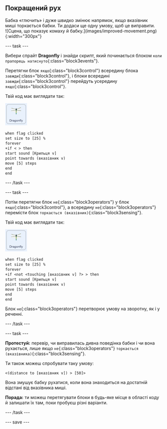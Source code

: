 ## Покращений рух

<div style="display: flex; flex-wrap: wrap">
<div style="flex-basis: 200px; flex-grow: 1; margin-right: 15px;">
Бабка «глючить» і дуже швидко змінює напрямок, якщо вказівник миші торкається бабки. Ти додаси ще одну умову, щоб це виправити.
</div>
<div>
![Сцена, що показує комаху й бабку.](images/improved-movement.png){:width="300px"}
</div>
</div>

--- task ---

Вибери спрайт **Dragonfly** і знайди скрипт, який починається блоком `коли прапорець натиснуто`{:class="block3events"}.

Перетягни блок `якщо`{:class="block3control"} всередину блока `завжди`{:class="block3control"}, і блоки всередині `завжди`{:class="block3control"} перейдуть усередину `якщо`{:class="block3control"}.

Твій код має виглядати так:

![](images/dragonfly-icon.png)

```blocks3
when flag clicked
set size to [25] %
forever
+if < > then
start sound [Крильця v]
point towards (вказівник v)
move [5] steps
end
end
```
--- /task ---

--- task ---

Потім перетягни блок `не`{:class="block3operators"} у блок `якщо`{:class="block3control"}, а всередину `не`{:class="block3operators"} перемісти блок `торкається (вказівник)`{:class="block3sensing"}.

Твій код має виглядати так:

![](images/dragonfly-icon.png)

```blocks3
when flag clicked
set size to [25] %
forever
+if <not <touching [вказівник v] ?> > then
start sound [Крильця v]
point towards (вказівник v)
move [5] steps
end
end
```

Блок `не`{:class="block3operators"} перетворює умову на зворотну, як і у реченні.

--- /task ---

--- task ---

**Протестуй:** перевір, чи виправилась дивна поведінка бабки і чи вона рухається, лише якщо `не`{:class="block3operators"} `торкається (вказівника)`{:class="block3sensing"}.

Ти також можеш спробувати таку умову:

```blocks3
<(distance to [вказівник v]) > [50]>
```

Вона змушує бабку рухатися, коли вона знаходиться на достатній відстані від вказівника миші.

**Порада:** ти можеш перетягувати блоки в будь-яке місце в області коду й залишати їх там, поки пробуєш різні варіанти.

--- /task ---

--- save ---
